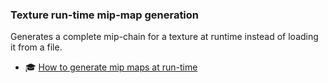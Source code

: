 ### Texture run-time mip-map generation<br/>
Generates a complete mip-chain for a texture at runtime instead of loading it from a file.

- 🎓 [How to generate mip maps at run-time](./texture_mipmap_generation/texture_mipmap_generation_tutorial.md)
